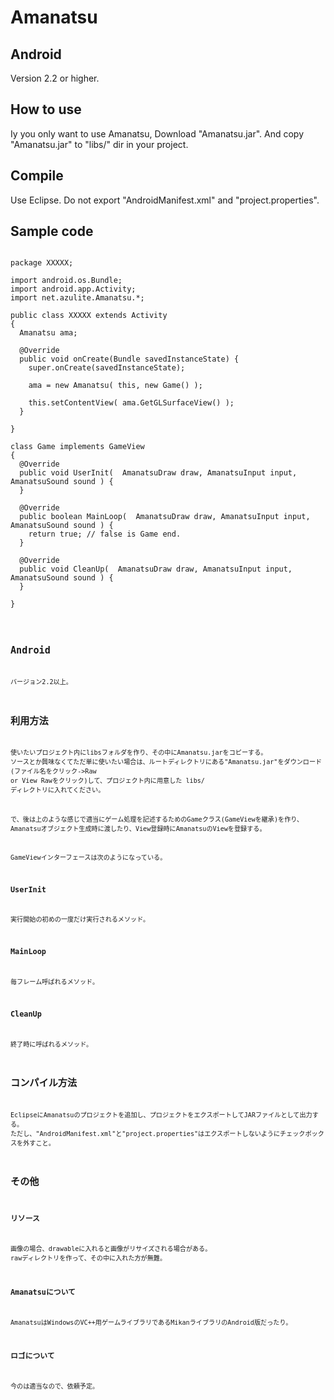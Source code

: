 Amanatsu
========
## Android
Version 2.2 or higher.

## How to use
Iy you only want to use Amanatsu, Download "Amanatsu.jar".
And copy "Amanatsu.jar" to "libs/" dir in your project.

## Compile
Use Eclipse.
Do not export "AndroidManifest.xml" and "project.properties".

## Sample code

<pre><code>
package XXXXX;

import android.os.Bundle;
import android.app.Activity;
import net.azulite.Amanatsu.*;

public class XXXXX extends Activity
{
  Amanatsu ama;

  @Override
  public void onCreate(Bundle savedInstanceState) {
    super.onCreate(savedInstanceState);

    ama = new Amanatsu( this, new Game() );

    this.setContentView( ama.GetGLSurfaceView() );
  }

}

class Game implements GameView
{
  @Override
  public void UserInit(  AmanatsuDraw draw, AmanatsuInput input, AmanatsuSound sound ) {
  }

  @Override
  public boolean MainLoop(  AmanatsuDraw draw, AmanatsuInput input, AmanatsuSound sound ) {
    return true; // false is Game end.
  }

  @Override
  public void CleanUp(  AmanatsuDraw draw, AmanatsuInput input, AmanatsuSound sound ) {
  }

}
<code></pre>

## Android
バージョン2.2以上。

## 利用方法
使いたいプロジェクト内にlibsフォルダを作り、その中にAmanatsu.jarをコピーする。
ソースとか興味なくてただ単に使いたい場合は、ルートディレクトリにある"Amanatsu.jar"をダウンロード(ファイル名をクリック->Raw or View Rawをクリック)して、プロジェクト内に用意した libs/ ディレクトリに入れてください。

で、後は上のような感じで適当にゲーム処理を記述するためのGameクラス(GameViewを継承)を作り、Amanatsuオブジェクト生成時に渡したり、View登録時にAmanatsuのViewを登録する。

GameViewインターフェースは次のようになっている。

### UserInit
実行開始の初めの一度だけ実行されるメソッド。

### MainLoop
毎フレーム呼ばれるメソッド。

### CleanUp
終了時に呼ばれるメソッド。

## コンパイル方法
EclipseにAmanatsuのプロジェクトを追加し、プロジェクトをエクスポートしてJARファイルとして出力する。
ただし、"AndroidManifest.xml"と"project.properties"はエクスポートしないようにチェックボックスを外すこと。

## その他

### リソース
画像の場合、drawableに入れると画像がリサイズされる場合がある。
rawディレクトリを作って、その中に入れた方が無難。

### Amanatsuについて
AmanatsuはWindowsのVC++用ゲームライブラリであるMikanライブラリのAndroid版だったり。

### ロゴについて
今のは適当なので、依頼予定。
